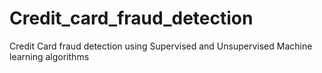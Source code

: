 # Credit_card_fraud_detection
Credit Card fraud detection using Supervised and Unsupervised Machine learning algorithms
